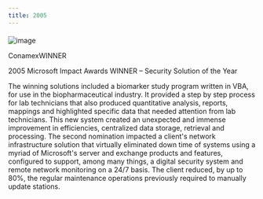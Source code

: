 ```yaml
---
title: 2005
---
```


#### 

![image](/images/.jpg)

   ConamexWINNER

2005 Microsoft Impact Awards WINNER – Security Solution of the Year

The winning solutions included a biomarker study program written in VBA, for use in the biopharmaceutical industry.  It provided a step by step process for lab technicians that also produced quantitative analysis, reports, mappings and highlighted specific data that needed attention from lab technicians.  This new system created an unexpected and immense improvement in efficiencies, centralized data storage, retrieval and processing. The second nomination impacted a client's network infrastructure solution that virtually eliminated down time of systems using a myriad of Microsoft's server and exchange products and features, configured to support, among many things, a digital security system and remote network monitoring on a 24/7 basis.  The client reduced, by up to 80%, the regular maintenance operations previously required to manually update stations.

